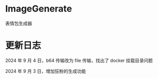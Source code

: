 # ImageGenerate

表情包生成器

# 更新日志

2024 年 9 月 4 日，b64 传输改为 file 传输，找出了 docker 挂载目录问题

2024 年 9 月 3 日，增加狂粉的生成功能
